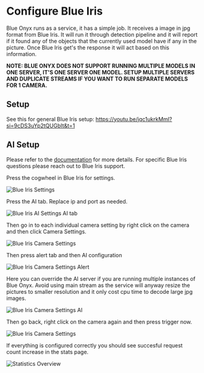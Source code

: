 # Configure Blue Iris

Blue Onyx runs as a service, it has a simple job. It receives a image in jpg format from Blue Iris. It will run it through detection pipeline and it will report if it found any of the objects that the currently used model have if any in the picture. Once Blue Iris get's the response it will act based on this information.

**NOTE: BLUE ONYX DOES NOT SUPPORT RUNNING MULTIPLE MODELS IN ONE SERVER, IT'S ONE SERVER ONE MODEL. SETUP MULTIPLE SERVERS AND DUPLICATE STREAMS IF YOU WANT TO RUN SEPARATE MODELS FOR 1 CAMERA.**

## Setup

See this for general Blue Iris setup: https://youtu.be/jqc1ukrkMmI?si=9cDS3uYp2tQUGbIt&t=1

## AI Setup

Please refer to the [documentation](https://blueirissoftware.com/blueiris.pdf) for more details. For specific Blue Iris questions please reach out to Blue Iris support.

Press the cogwheel in Blue Iris for settings.

![Blue Iris Settings](images/blue_iris_settings.jpg)

Press the AI tab. Replace ip and port as needed.

![Blue Iris AI Settings AI tab](images/blue_iris_ai_settings.jpg)

Then go in to each individual camera setting by right click on the camera and then click Camera Settings.

![Blue Iris Camera Settings](images/blue_iris_camera_settings.jpg)

Then press alert tab and then AI configuration

![Blue Iris Camera Settings Alert](images/blue_iris_camera_settings_alert.jpg)

Here you can override the AI server if you are running multiple instances of Blue Onyx.
Avoid using main stream as the service will anyway resize the pictures to smaller resolution and it only cost cpu time to decode large jpg images.

![Blue Iris Camera Settings AI](images/blue_iris_camera_ai.jpg)

Then go back, right click on the camera again and then press trigger now.

![Blue Iris Camera Settings](images/blue_iris_camera_settings.jpg)

If everything is configured correctly you should see succesful request count increase in the stats page.

![Statistics Overview](images/stats.jpg)
